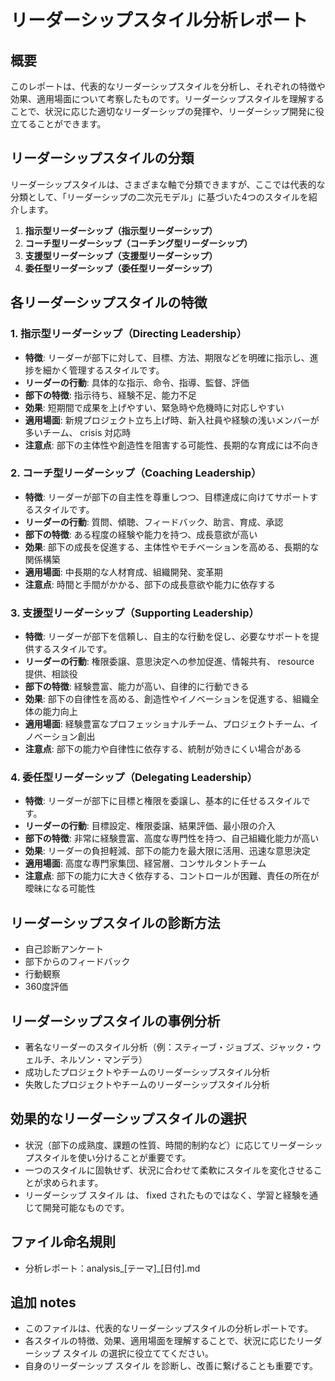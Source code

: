 # リーダーシップスタイル分析レポート

## 概要
このレポートは、代表的なリーダーシップスタイルを分析し、それぞれの特徴や効果、適用場面について考察したものです。リーダーシップスタイルを理解することで、状況に応じた適切なリーダーシップの発揮や、リーダーシップ開発に役立てることができます。

## リーダーシップスタイルの分類

リーダーシップスタイルは、さまざまな軸で分類できますが、ここでは代表的な分類として、「リーダーシップの二次元モデル」に基づいた4つのスタイルを紹介します。

1. **指示型リーダーシップ（指示型リーダーシップ）**
2. **コーチ型リーダーシップ（コーチング型リーダーシップ）**
3. **支援型リーダーシップ（支援型リーダーシップ）**
4. **委任型リーダーシップ（委任型リーダーシップ）**

## 各リーダーシップスタイルの特徴

### 1. 指示型リーダーシップ（Directing Leadership）

- **特徴**: リーダーが部下に対して、目標、方法、期限などを明確に指示し、進捗を細かく管理するスタイルです。
- **リーダーの行動**: 具体的な指示、命令、指導、監督、評価
- **部下の特徴**: 指示待ち、経験不足、能力不足
- **効果**: 短期間で成果を上げやすい、緊急時や危機時に対応しやすい
- **適用場面**: 新規プロジェクト立ち上げ時、新入社員や経験の浅いメンバーが多いチーム、 crisis 対応時
- **注意点**: 部下の主体性や創造性を阻害する可能性、長期的な育成には不向き

### 2. コーチ型リーダーシップ（Coaching Leadership）

- **特徴**: リーダーが部下の自主性を尊重しつつ、目標達成に向けてサポートするスタイルです。
- **リーダーの行動**: 質問、傾聴、フィードバック、助言、育成、承認
- **部下の特徴**: ある程度の経験や能力を持つ、成長意欲が高い
- **効果**: 部下の成長を促進する、主体性やモチベーションを高める、長期的な関係構築
- **適用場面**: 中長期的な人材育成、組織開発、変革期
- **注意点**: 時間と手間がかかる、部下の成長意欲や能力に依存する

### 3. 支援型リーダーシップ（Supporting Leadership）

- **特徴**: リーダーが部下を信頼し、自主的な行動を促し、必要なサポートを提供するスタイルです。
- **リーダーの行動**: 権限委譲、意思決定への参加促進、情報共有、 resource 提供、相談役
- **部下の特徴**: 経験豊富、能力が高い、自律的に行動できる
- **効果**: 部下の自律性を高める、創造性やイノベーションを促進する、組織全体の能力向上
- **適用場面**: 経験豊富なプロフェッショナルチーム、プロジェクトチーム、イノベーション創出
- **注意点**: 部下の能力や自律性に依存する、統制が効きにくい場合がある

### 4. 委任型リーダーシップ（Delegating Leadership）

- **特徴**: リーダーが部下に目標と権限を委譲し、基本的に任せるスタイルです。
- **リーダーの行動**: 目標設定、権限委譲、結果評価、最小限の介入
- **部下の特徴**: 非常に経験豊富、高度な専門性を持つ、自己組織化能力が高い
- **効果**: リーダーの負担軽減、部下の能力を最大限に活用、迅速な意思決定
- **適用場面**: 高度な専門家集団、経営層、コンサルタントチーム
- **注意点**: 部下の能力に大きく依存する、コントロールが困難、責任の所在が曖昧になる可能性

## リーダーシップスタイルの診断方法

- 自己診断アンケート
- 部下からのフィードバック
- 行動観察
- 360度評価

## リーダーシップスタイルの事例分析

- 著名なリーダーのスタイル分析（例：スティーブ・ジョブズ、ジャック・ウェルチ、ネルソン・マンデラ）
- 成功したプロジェクトやチームのリーダーシップスタイル分析
- 失敗したプロジェクトやチームのリーダーシップスタイル分析

## 効果的なリーダーシップスタイルの選択

- 状況（部下の成熟度、課題の性質、時間的制約など）に応じてリーダーシップスタイルを使い分けることが重要です。
- 一つのスタイルに固執せず、状況に合わせて柔軟にスタイルを変化させることが求められます。
- リーダーシップ スタイル は、 fixed されたものではなく、学習と経験を通じて開発可能なものです。

## ファイル命名規則
- 分析レポート：analysis_[テーマ]_[日付].md

## 追加 notes
- このファイルは、代表的なリーダーシップスタイルの分析レポートです。
- 各スタイルの特徴、効果、適用場面を理解することで、状況に応じたリーダーシップ スタイル の選択に役立ててください。
- 自身のリーダーシップ スタイル を診断し、改善に繋げることも重要です。